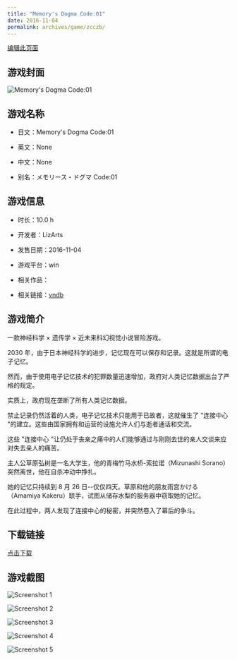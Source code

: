 ```yaml
---
title: "Memory's Dogma Code:01"
date: 2016-11-04
permalink: archives/game/zcczb/
---
```

[编辑此页面](https://github.com/ACG-3/ADV3-source/blob/main/source/_posts/Memory%27s%20Dogma%20Code01.md)

## 游戏封面

![Memory's Dogma Code:01](https://pan.timero.xyz/d/onedrive/img_lib_001/Memory's%20Dogma%20Code01_cover.avif)


## 游戏名称

- 日文：Memory's Dogma Code:01
- 英文：None
- 中文：None

- 别名：メモリース・ドグマ Code:01


## 游戏信息

- 时长：10.0 h
- 开发者：LizArts
- 发售日期：2016-11-04
- 游戏平台：win
- 相关作品：

- 相关链接：[vndb](https://vndb.org/v17655)


## 游戏简介

一款神经科学 × 遗传学 × 近未来科幻视觉小说冒险游戏。

2030 年，由于日本神经科学的进步，记忆现在可以保存和记录。这就是所谓的电子记忆。

然而，由于使用电子记忆技术的犯罪数量迅速增加，政府对人类记忆数据出台了严格的规定。

实质上，政府现在垄断了所有人类记忆数据。

禁止记录仍然活着的人类，电子记忆技术只能用于已故者，这就催生了 "连接中心 "的建立。这些由国家拥有和运营的设施允许人们与逝者通话和交流。

这些 "连接中心 "让仍处于丧亲之痛中的人们能够通过与刚刚去世的亲人交谈来应对失去亲人的痛苦。

主人公草原弘树是一名大学生，他的青梅竹马水桥-索拉诺（Mizunashi Sorano）突然离世，他在自杀冲动中挣扎。

她的记忆只持续到 8 月 26 日--仅仅四天。草原和他的朋友雨宫かける（Amamiya Kakeru）联手，试图从储存水梨的服务器中窃取她的记忆。

在此过程中，两人发现了连接中心的秘密，并突然卷入了幕后的争斗。


## 下载链接

[点击下载](https://pan.timero.xyz/onedrive/adv_lib_001/Memory%27s%20Dogma%20Code01)


## 游戏截图


![Screenshot 1](https://pan.timero.xyz/d/onedrive/img_lib_001/Memory's%20Dogma%20Code01_Screenshot_1.avif)

![Screenshot 2](https://pan.timero.xyz/d/onedrive/img_lib_001/Memory's%20Dogma%20Code01_Screenshot_2.avif)

![Screenshot 3](https://pan.timero.xyz/d/onedrive/img_lib_001/Memory's%20Dogma%20Code01_Screenshot_3.avif)

![Screenshot 4](https://pan.timero.xyz/d/onedrive/img_lib_001/Memory's%20Dogma%20Code01_Screenshot_4.avif)

![Screenshot 5](https://pan.timero.xyz/d/onedrive/img_lib_001/Memory's%20Dogma%20Code01_Screenshot_5.avif)

